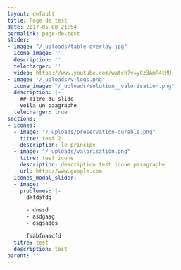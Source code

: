 ```yaml
---
layout: default
title: Page de test
date: 2017-05-08 21:54
permalink: page-de-test
slider:
- image: "/_uploads/table-overlay.jpg"
  icone_image: ''
  description: ''
  telecharger: ''
  video: https://www.youtube.com/watch?v=yCz3AmR4tMU
- image: "/_uploads/v-logs.png"
  icone_image: "/_uploads/solution__valorisation.png"
  description: |-
    ## Titre du slide
    voila un paagraphe
  telecharger: true
sections:
- icones:
  - image: "/_uploads/preservation-durable.png"
    titre: test 2
    description: le principe
  - image: "/_uploads/valorisation.png"
    titre: test icone
    description: description test icone paragraphe
    url: http://www.google.com
  icones_modal_slider:
  - image: ''
    problemes: |-
      dkfdsfdg

      - dnssd
      - asdgasg
      - dsgsadgs

      fsabfnasdfd
  titre: test
  description: test
parent: ''
---
```


